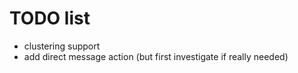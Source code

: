 # TODO list

* clustering support
* add direct message action (but first investigate if really needed)
